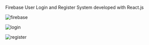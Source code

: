 Firebase User Login and Register System developed with React.js

![firebase](https://user-images.githubusercontent.com/42738346/147233852-876e80b3-3afa-41da-840d-2212f0f4f718.jpg)

![login](https://user-images.githubusercontent.com/42738346/147233864-7144c867-bbde-4fa5-a32d-41518ffd57a2.png)

![register](https://user-images.githubusercontent.com/42738346/147233877-f7c9ebe2-29be-4a0d-9f08-c7d068e23fad.png)
